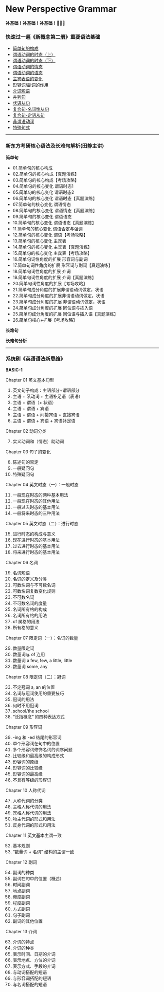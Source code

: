 # New Perspective Grammar

**补基础！补基础！补基础！🤦‍♂️🤣**

### 快速过一遍《新概念第二册》重要语法基础
* [简单句的构成](./N2/1.md)
* [谓语动词的时态（上）](./N2/2.md)
* [谓语动词的时态（下）](./N2/3.md)
* [谓语动词的情态](./N2/4.md)
* [谓语动词的语态](./N2/5.md)
* [主宾表语的变化](./N2/6.md)
* [形容词/副词的作用](./N2/7.md)
* [介词短语](./N2/8.md)
* [并列句](./N2/9.md)
* [状语从句](./N2/10.md)
* [复合句-名词性从句](./N2/11.md)
* [复合句-定语从句](./N2/12.md)
* [非谓语动词](./N2/13.md)
* [特殊句式](./N2/14.md)

------------------------------------------------

### 新东方考研核心语法及长难句解析(田静主讲)
**简单句**
* 01.简单句的核心构成
* 02.简单句的核心构成【真题演练】
* 03.简单句的核心构成【考场攻略】
* 04.简单句的核心变化 谓语时态1
* 05.简单句的核心变化 谓语时态2
* 06.简单句的核心变化 谓语时态【真题演练】
* 07.简单句的核心变化 谓语情态
* 08.简单句的核心变化 谓语情态【真题演练】
* 09.简单句的核心变化 谓语语态
* 10.简单句的核心变化 谓语语态【真题演练】
* 11.简单句的核心变化 谓语否定与强调
* 12.简单句的核心变化 谓语【考场攻略】
* 13.简单句的核心变化 主宾表
* 14.简单句的核心变化 主宾表【真题演练】
* 15.简单句的核心变化 主宾表【考场攻略】
* 16.简单句词性角度的扩展 形容词与副词
* 17.简单句词性角度的扩展 形容词与副词【真题演练】
* 18.简单句词性角度的扩展 介词
* 19.简单句词性角度的扩展 介词【真题演练】
* 20.简单句词性角度的扩展【考场攻略】
* 21.简单句成分角度的扩展非谓语动词做定，状语
* 22.简单句成分角度的扩展非谓语动词做定，状语
* 23.简单句成分角度的扩展 非谓语动词做定，状语
* 24.简单句成分角度的扩展 同位语与插入语
* 25.简单句成分角度的扩展 同位语与插入语【真题演练】
* 26.简单句核心+扩展【考场攻略】

**长难句**

**长难句分析**

------------------------------------------------

### 系统刷《英语语法新思维》

**BASIC-1**

Chapter 01 英文基本句型
1. 英文句子构成：主语部分+谓语部分
2. 主语 + 系动词 + 主语补足语（表语）
3. 主语 + 谓语（+ 状语）
4. 主语 + 谓语 + 宾语
5. 主语 + 谓语 + 间接宾语 + 直接宾语
6. 主语 + 谓语 + 宾语 + 宾语补足语

Chapter 02 动词分类

7. 实义动词和（情态）助动词

Chapter 03 句子的变化

8. 陈述句的否定
9. 一般疑问句
10. 特殊疑问句

Chapter 04 英文时态（一）：一般时态

11. 一般现在时态的两种基本用法
12. 一般现在时态的其他用法
13. 一般过去时态的基本用法
14. 一般将来时态的三种用法

Chapter 05 英文时态（二）：进行时态

15. 进行时态的构成与意义
16. 现在进行时态的基本用法
17. 过去进行时态的基本用法
18. 将来进行时态的基本用法

Chapter 06 名词

19. 名词短语
20. 名词的定义及分类
21. 可数名词与不可数名词
22. 可数名词复数变化规则
23. 不可数名词
24. 不可数名词的度量
25. 名词所有格的构成
26. 名词所有格的用法
27. of 属格的用法
28. 所有格的意义

Chapter 07 限定词（一）：名词的数量

29. 数量限定词
30. 数量词与 of 连用
31. 数量词 a few, few, a little, little
32. 数量词 some, any

Chapter 08 限定词（二）：冠词

33. 不定冠词 a, an 的位置
34. 名词与冠词使用的重要技巧
35. 冠词的用法
36. 何时不用冠词
37. school/the school
38. “泛指概念” 的四种表达方式

Chapter 09 形容词

39. -ing 和 -ed 结尾的形容词
40. 单个形容词在句中的位置
41. 多个形容词修饰名词的词序问题
42. 比较级和最高级的构成形式
43. 形容词的原级
44. 形容词的比较级
45. 形容词的最高级
46. 不具有等级的形容词

Chapter 10 人称代词

47. 人称代词的分类
48. 主格人称代词的用法
49. 宾格人称代词的用法
50. 物主代词的形式和用法
51. 反身代词的形式和用法

Chapter 11 英文基本主谓一致

52. 基本规则
53. “数量词 + 名词” 结构的主谓一致

Chapter 12 副词

54. 副词的种类
55. 副词在句中的位置（概述）
56. 时间副词
57. 地点副词
58. 频度副词
59. 程度副词
60. 方式副词
61. 句子副词
62. 副词的其他位置

Chapter 13 介词

63. 介词的特点
64. 介词的种类
65. 表示时间、日期的介词
66. 表示地点、方位的介词
67. 表示方式、手段的介词
68. 与动词搭配的短语
69. 与形容词搭配的短语
70. 与名词搭配的短语



